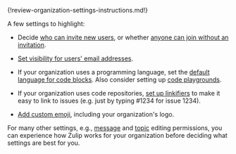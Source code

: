 {!review-organization-settings-instructions.md!}

A few settings to highlight:

* Decide [who can invite new users][who-can-invite], or whether
  [anyone can join without an invitation][who-can-join].

* [Set visibility for users' email addresses][email-address-visibility].

* If your organization uses a programming language, set the [default
  language for code blocks][default-code-block-language]. Also
  consider setting up [code playgrounds][code-playgrounds].

* If your organization uses code repositories, [set up
  linkifiers](/help/add-a-custom-linkifier) to make it easy to link to
  issues (e.g. just by typing #1234 for issue 1234).

* [Add custom emoji](/help/custom-emoji), including your organization's logo.

For many other settings, e.g., [message][message-editing-permissions] and
[topic][topic-editing-permissions] editing permissions, you can experience how
Zulip works for your organization before deciding what settings are best for
you.

[message-editing-permissions]: /help/restrict-message-editing-and-deletion
[topic-editing-permissions]: /help/restrict-moving-messages
[default-code-block-language]: /help/code-blocks#default-code-block-language
[code-playgrounds]: /help/code-blocks#code-playgrounds
[email-address-visibility]: /help/restrict-visibility-of-email-addresses
[who-can-invite]: /help/restrict-account-creation#change-who-can-send-invitations
[who-can-join]: /help/restrict-account-creation#set-whether-invitations-are-required-to-join
